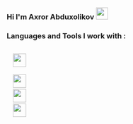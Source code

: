 ### Hi I'm Axror Abduxolikov <img src = "https://media2.giphy.com/media/lvjW50Ld1D4qHD0wra/giphy.gif?cid=ecf05e47jw9zl3xjf0lv9fzzd4oek8ml7ltux5dhpc1k3ad1&rid=giphy.gif&ct=s" height="27px"> 

### Languages and Tools I work with :
<code>
  <img src="https://cdn.pixabay.com/photo/2017/08/05/11/16/logo-2582748_1280.png" height="30px" > <br /> 
  <img src="https://cdn.pixabay.com/photo/2017/08/05/11/16/logo-2582747_960_720.png" height="30px" > 
  <img src="https://icon-library.com/images/bootstrap-icon-png/bootstrap-icon-png-11.jpg" height="30px" > 
  <img src="https://cdn.pixabay.com/photo/2017/08/05/11/16/logo-2582747_960_720.png" height="30px" > 
</code>
